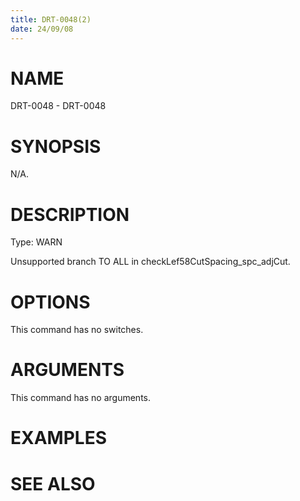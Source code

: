 ```yaml
---
title: DRT-0048(2)
date: 24/09/08
---
```


# NAME

DRT-0048 - DRT-0048

# SYNOPSIS

N/A.

# DESCRIPTION

Type: WARN

Unsupported branch TO ALL in checkLef58CutSpacing_spc_adjCut.

# OPTIONS

This command has no switches.

# ARGUMENTS

This command has no arguments.

# EXAMPLES

# SEE ALSO
